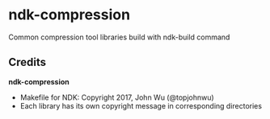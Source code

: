 # ndk-compression
Common compression tool libraries build with ndk-build command

## Credits

**ndk-compression**

* Makefile for NDK: Copyright 2017, John Wu (@topjohnwu)
* Each library has its own copyright message in corresponding directories

